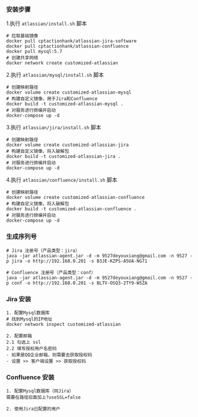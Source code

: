 ### 安装步骤
1.执行 `atlassian/install.sh` 脚本
```
# 拉取基础镜像
docker pull cptactionhank/atlassian-jira-software
docker pull cptactionhank/atlassian-confluence
docker pull mysql:5.7
# 创建共享网络
docker network create customized-atlassian
```

2.执行 `atlassian/mysql/install.sh` 脚本
```
# 创建映射路径
docker volume create customized-atlassian-mysql
# 构建自定义镜像，用于Jira和Confluence
docker build -t customized-atlassian-mysql .
# 对服务进行排编并启动
docker-compose up -d
```

3.执行 `atlassian/jira/install.sh` 脚本
```
# 创建映射路径
docker volume create customized-atlassian-jira
# 构建自定义镜像，将入破解包
docker build -t customized-atlassian-jira .
# 对服务进行排编并启动
docker-compose up -d
```

4.执行 `atlassian/confluence/install.sh` 脚本
```
# 创建映射路径
docker volume create customized-atlassian-confluence
# 构建自定义镜像，将入破解包
docker build -t customized-atlassian-confluence .
# 对服务进行排编并启动
docker-compose up -d
```

### 生成序列号 
```
# Jira 注册号（产品类型：jira）
java -jar atlassian-agent.jar -d -m 9527deyouxiang@gmail.com -n 9527 -p jira -o http://192.168.0.201 -s B3JE-KZPS-A5UA-NG71

# Confluence 注册号（产品类型：conf） 
java -jar atlassian-agent.jar -d -m 9527deyouxiang@gmail.com -n 9527 -p conf -o http://192.168.0.201 -s BLTV-OSQ3-2TY9-W5ZA
```

### Jira 安装
```
1. 配置Mysql数据库
# 找到Mysql的IP地址
docker network inspect customized-atlassian

2. 配置邮箱
2.1 勾选上 ssl
2.2 填写授权用户名密码
- 如果是QQ企业邮箱，则需要去获取授权码
- 设置 >> 客户端设置 >> 获取授权码

```

### Confluence 安装
```
1. 配置Mysql数据库（同Jira）
需要在路径后面加上?useSSL=false

2. 使用Jira已配置的用户
```